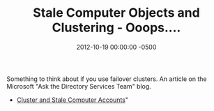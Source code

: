 ﻿---
title:  Stale Computer Objects and Clustering - Ooops....
date:   2012-10-19 00:00:00 -0500
categories: IT
---

Something to think about if you use failover clusters. An article on the Microsoft "Ask the Directory Services Team" blog.

- [Cluster and Stale Computer Accounts]("http://blogs.technet.com/b/askds/archive/2011/08/23/cluster-and-stale-computer-accounts.aspx)"
